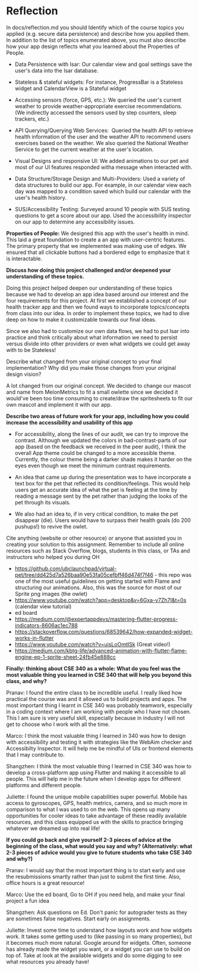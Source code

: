 # Reflection

In docs/reflection.md you should
Identify which of the course topics you applied (e.g. secure data persistence) and describe how you applied them. In addition to the list of topics enumerated above, you must also describe how your app design reflects what you learned about the Properties of People.

- Data Persistence with Isar​:
    Our calendar view and goal settings save the user's data into the Isar database.

- Stateless & stateful widgets:
    For instance, ProgressBar is a Stateless widget and CalendarView is a Stateful widget

- Accessing sensors (force, GPS, etc.):
    We queried the user's current weather to provide weather-appropriate exercise recommendations.
    (We indirectly accessed the sensors used by step counters, sleep trackers, etc.)

- API Querying/Querying Web Services: ​
    Queried the health API to retrieve health information of the user and the weather API to recommend users exercises based on the weather.
    We also queried the National Weather Service to get the current weather at the user's location.

- Visual Designs and responsive UI​:
    We added animations to our pet and most of our UI features responded witha message when interacted with.

- Data Structure/Storage Design and Multi-Providers​:
    Used a variety of data structures to build our app. For example, in our calendar view each day was mapped to a condition saved which build our calendar with the user's health history.

- SUS/Accessibility Testing:
    Surveyed around 10 people with SUS testing questions to get a score about our app. Used the accessibility inspector on our app to determine any accessibility issues.

**Properties of People:** We designed this app with the user's health in mind. This laid a great foundation to create a an app with
user-centric features. The primary property that we implemented was making use of edges. We ensured that all clickable buttons
had a bordered edge to emphasize that it is interactable.

**Discuss how doing this project challenged and/or deepened your understanding of these topics.**

Doing this project helped deepen our understanding of these topics because we had to develop an app idea based around our interest
and the four requirements for this project. At first we established a concept of our health tracker app and then we found ways to
incorporate topics/concepts from class into our idea. In order to implement these topics, we had to dive deep on how to make it
customizable towards our final ideas.

Since we also had to customize our own data flows, we had to put Isar into practice and think critically about what information we need to persist versus divide into other providers or even what widgets we could get away with to be Stateless!

Describe what changed from your original concept to your final implementation? Why did you make those changes from your original design vision?

A lot changed from our original concept. We decided to change our mascot and name from MelonMetrics to fit a small owlette since we decided
it would've been too time consuming to create/draw the spritesheets to fit our own mascot and implement it with our app.

**Describe two areas of future work for your app, including how you could increase the accessibility and usability of this app**

- For accessibility, along the lines of our audit, we can try to improve the contrast. Although we updated the colors in bad-contrast-parts of our app (based on the feedback we received in the peer audit), I think the overall App theme could be changed to a more accessible theme. Currently, the colour theme being a darker shade makes it harder on the eyes even though we meet the minimum contrast requirements.

- An idea that came up during the presentation was to have incorporate a text box for the pet that reflected its condition/feelings. This would help users get an accurate idea of what the pet is feeling at the time by reading a message sent by the pet rather than judging the looks of the pet through its visuals.

- We also had an idea to, if in very critical condition, to make the pet disappear (die). Users would have to surpass their health goals (do 200 pushups!) to revive the owlet.

Cite anything (website or other resource) or anyone that assisted you in creating your solution to this assignment.
Remember to include all online resources such as Stack Overflow, blogs, students in this class, or TAs and instructors who helped you during OH

- https://github.com/ubclaunchpad/virtual-pet/tree/dd425d7a526baa90e53fa05cefbff46d474f7f46 - this repo was one of the most useful guidelines on getting started with Flame and structuring our animations. Also, this was the source for most of our Sprite png images (the owlet)
- https://www.youtube.com/watch?app=desktop&v=6Gxa-v7Zh7I&t=0s (calendar view tutorial)
- ed board
- https://medium.com/@expertappdevs/mastering-flutter-progress-indicators-8606ac1ec788
- https://stackoverflow.com/questions/68539642/how-expanded-widget-works-in-flutter
- https://www.youtube.com/watch?v=uisLoOmtISk (Great video!)
- https://medium.com/kbtg-life/advanced-animation-with-flutter-flame-engine-ep-1-sprite-sheet-24fb45e888cc

**Finally: thinking about CSE 340 as a whole:
What do you feel was the most valuable thing you learned in CSE 340 that will help you beyond this class, and why?**

Pranav: I found the entire class to be incredible useful. I really liked how practical the course was and it allowed us to build projects and apps. The most important thing I learnt in CSE 340 was probably teamwork, especially in a coding context where I am working with people who I have not chosen. This I am sure is very useful skill, especially because in industry I will not get to choose who I work with all the time.

Marco: I think the most valuable thing I learned in 340 was how to design with accessibility and testing it with strategies
like the WebAim checker and Accessibilty Inspector. It will help me be mindful of UIs or frontend elements that I may contribute
to.

Shangzhen: I think the most valuable thing I learned in CSE 340 was how to develop a cross-platform app using Flutter and making it accessible to all people. This will help me in the future when I develop apps for different platforms and different people.

Juliette: I found the unique mobile capabilities super powerful. Mobile has access to gyroscopes, GPS,
health metrics, camera, and so much more in comparison to what I was used to on the web. This opens up
many opportunities for cooler ideas to take advantage of these readily available resources, and this
class equipped us with the skills to practice bringing whatever we dreamed up into real life!



**If you could go back and give yourself 2-3 pieces of advice at the beginning of the class, what would you say and why? (Alternatively: what 2-3 pieces of advice would you give to future students who take CSE 340 and why?)**

Pranav: I would say that the most important thing is to  start early and use the resubmissions smartly rather than just to submit the first time. Also, office hours is a great resource!

Marco: Use the ed board, Go to OH if you need help, and make your final project a fun idea

Shangzhen: Ask questions on Ed. Don't panic for autograder tests as they are sometimes false negatives. Start early on assignments.

Juliette: Invest some time to understand how layouts work and how widgets work. It takes some getting used to (like passing in so many properties), but it becomes much more natural.
Google around for widgets. Often, someone has already made the widget you want, or a widget you can use
to build on top of. Take at look at the available widgets and do some digging to see what resources you already have!